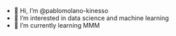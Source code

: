 - 👋 Hi, I’m @pablomolano-kinesso
- 👀 I’m interested in data science and machine learning
- 🌱 I’m currently learning MMM

